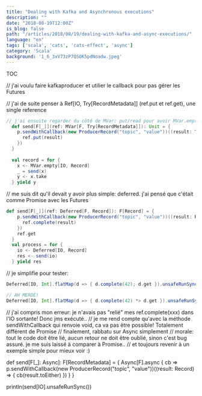 ```yaml
---
title: "Dealing with Kafka and Asynchronous executions"
description: ""
date: "2018-08-19T12:00Z"
is_blog: false
path: "/articles/2018/08/19/dealing-with-kafka-and-async-executions/"
language: "en"
tags: ['scala', 'cats', 'cats-effect', 'async']
category: 'Scala'
background: '1_6_3xV73zP7QSOK5pdNoadw.jpeg'
---
```


TOC

// j'ai voulu faire kafkaproducer et utilier le callback pour pas gérer les Futures

// j'ai de suite penser à Ref[IO, Try[RecordMetadata]] (ref.put et ref.get), une single reference

```scala
// j'ai ensuite regarder du côté de MVar: put/read pour avoir MVar.empty
  def send[F[_]](ref: MVar[F, Try[RecordMetadata]]): Unit = {
    p.sendWithCallback(new ProducerRecord("topic", "value"))((result: Try[RecordMetadata]) => {
      ref.put(result)
    })
  }
  
  val record = for {
    x <- MVar.empty[IO, Record]
    _ = send(x)
    y <- x.take
  } yield y
```

// me suis dit qu'il devait y avoir plus simple: deferred. j'ai pensé que c'était comme Promise avec les Futures

```scala
def send[F[_]](ref: Deferred[F, Record]): F[Record] = {
    p.sendWithCallback(new ProducerRecord("topic", "value"))((result: Record) => {
      ref.complete(result)
    })
    ref.get
  }
  val process = for {
    io <- Deferred[IO, Record]
    res <- send(io)
  } yield res
```

// je simplifie pour tester:

```scala
Deferred[IO, Int].flatMap(d => { d.complete(42); d.get }).unsafeRunSync()

// AH MERDE!
Deferred[IO, Int].flatMap(d => { d.complete(42) *> d.get }).unsafeRunSync()
```

// j'ai compris mon erreur: je n'avais pas "relié" mes ref.complete(xxx) dans l'IO sortante! Donc jms exécuté..
// je me rend compte qu'avec la méthode sendWithCallback qui renvoie void, ca va pas être possible! Totalement différent de Promise
// finalement, rabbatu sur Async simplement
// morale: tout le code doit être lié, aucun retour ne doit être oublié, sinon c'est bug assuré. je me suis laissé à comparer à Promise..
// et toujours revenir à un exemple simple pour mieux voir :)

  def send[F[_]: Async]: F[RecordMetadata] = {
    Async[F].async { cb =>
      p.sendWithCallback(new ProducerRecord("topic", "value"))((result: Record) => {
        cb(result.toEither)
      })
    }
  }

  println(send[IO].unsafeRunSync())


